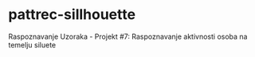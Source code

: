 pattrec-sillhouette
===================

Raspoznavanje Uzoraka - Projekt #7: Raspoznavanje aktivnosti osoba na temelju siluete
